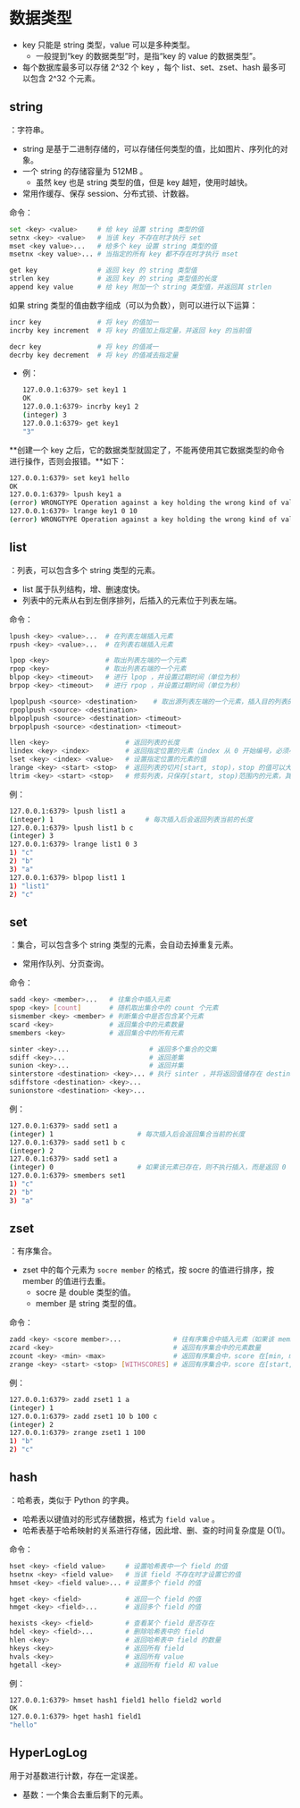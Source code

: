 
# 数据类型

- key 只能是 string 类型，value 可以是多种类型。
  - 一般提到“key 的数据类型”时，是指“key 的 value 的数据类型”。
- 每个数据库最多可以存储 2^32 个 key ，每个 list、set、zset、hash 最多可以包含 2^32 个元素。

## string

：字符串。
- string 是基于二进制存储的，可以存储任何类型的值，比如图片、序列化的对象。
- 一个 string 的存储容量为 512MB 。
  - 虽然 key 也是 string 类型的值，但是 key 越短，使用时越快。
- 常用作缓存、保存 session、分布式锁、计数器。

命令：
```sh
set <key> <value>     # 给 key 设置 string 类型的值
setnx <key> <value>   # 当该 key 不存在时才执行 set
mset <key value>...   # 给多个 key 设置 string 类型的值
msetnx <key value>... # 当指定的所有 key 都不存在时才执行 mset

get key               # 返回 key 的 string 类型值
strlen key            # 返回 key 的 string 类型值的长度
append key value      # 给 key 附加一个 string 类型值，并返回其 strlen
```

如果 string 类型的值由数字组成（可以为负数），则可以进行以下运算：
```sh
incr key              # 将 key 的值加一
incrby key increment  # 将 key 的值加上指定量，并返回 key 的当前值

decr key              # 将 key 的值减一
decrby key decrement  # 将 key 的值减去指定量
```
- 例：
    ```sh
    127.0.0.1:6379> set key1 1
    OK
    127.0.0.1:6379> incrby key1 2
    (integer) 3
    127.0.0.1:6379> get key1
    "3"
    ```

**创建一个 key 之后，它的数据类型就固定了，不能再使用其它数据类型的命令进行操作，否则会报错。**如下：
```sh
127.0.0.1:6379> set key1 hello
OK
127.0.0.1:6379> lpush key1 a 
(error) WRONGTYPE Operation against a key holding the wrong kind of value
127.0.0.1:6379> lrange key1 0 10
(error) WRONGTYPE Operation against a key holding the wrong kind of value
```

## list

：列表，可以包含多个 string 类型的元素。
- list 属于队列结构，增、删速度快。
- 列表中的元素从右到左倒序排列，后插入的元素位于列表左端。

命令：
```sh
lpush <key> <value>...  # 在列表左端插入元素
rpush <key> <value>...  # 在列表右端插入元素

lpop <key>              # 取出列表左端的一个元素
rpop <key>              # 取出列表右端的一个元素
blpop <key> <timeout>   # 进行 lpop ，并设置过期时间（单位为秒）
brpop <key> <timeout>   # 进行 rpop ，并设置过期时间（单位为秒）

lpoplpush <source> <destination>    # 取出源列表左端的一个元素，插入目的列表的左端
rpoplpush <source> <destination>
blpoplpush <source> <destination> <timeout>
brpoplpush <source> <destination> <timeout>

llen <key>                   # 返回列表的长度
lindex <key> <index>         # 返回指定位置的元素（index 从 0 开始编号，必须小于列表长度）
lset <key> <index> <value>   # 设置指定位置的元素的值
lrange <key> <start> <stop>  # 返回列表的切片[start, stop)，stop 的值可以大于列表长度
ltrim <key> <start> <stop>   # 修剪列表，只保存[start, stop)范围内的元素，其余的元素都删除
```

例：
```sh
127.0.0.1:6379> lpush list1 a
(integer) 1                       # 每次插入后会返回列表当前的长度
127.0.0.1:6379> lpush list1 b c
(integer) 3
127.0.0.1:6379> lrange list1 0 3
1) "c"
2) "b"
3) "a"
127.0.0.1:6379> blpop list1 1
1) "list1"
2) "c"
```

## set

：集合，可以包含多个 string 类型的元素，会自动去掉重复元素。
- 常用作队列、分页查询。

命令：
```sh
sadd <key> <member>...   # 往集合中插入元素
spop <key> [count]       # 随机取出集合中的 count 个元素
sismember <key> <member> # 判断集合中是否包含某个元素
scard <key>              # 返回集合中的元素数量
smembers <key>           # 返回集合中的所有元素

sinter <key>...                    # 返回多个集合的交集
sdiff <key>...                     # 返回差集
sunion <key>...                    # 返回并集
sinterstore <destination> <key>... # 执行 sinter ，并将返回值储存在 destination 集合中
sdiffstore <destination> <key>...
sunionstore <destination> <key>...
```

例：
```sh
127.0.0.1:6379> sadd set1 a
(integer) 1                     # 每次插入后会返回集合当前的长度
127.0.0.1:6379> sadd set1 b c
(integer) 2
127.0.0.1:6379> sadd set1 a
(integer) 0                     # 如果该元素已存在，则不执行插入，而是返回 0
127.0.0.1:6379> smembers set1
1) "c"
2) "b"
3) "a"
```

## zset

：有序集合。
- zset 中的每个元素为 `socre member` 的格式，按 socre 的值进行排序，按 member 的值进行去重。
  - socre 是 double 类型的值。
  - member 是 string 类型的值。

命令：
```sh
zadd <key> <score member>...             # 往有序集合中插入元素（如果该 member 已存在则覆盖它的 score）
zcard <key>                              # 返回有序集合中的元素数量
zcount <key> <min> <max>                 # 返回有序集合中，score 在[min, max)范围内的元素数量
zrange <key> <start> <stop> [WITHSCORES] # 返回有序集合中，score 在[start, sto)范围内的所有元素
```

例：
```sh
127.0.0.1:6379> zadd zset1 1 a
(integer) 1
127.0.0.1:6379> zadd zset1 10 b 100 c
(integer) 2
127.0.0.1:6379> zrange zset1 1 100
1) "b"
2) "c"
```

## hash

：哈希表，类似于 Python 的字典。
- 哈希表以键值对的形式存储数据，格式为 `field value` 。
- 哈希表基于哈希映射的关系进行存储，因此增、删、查的时间复杂度是 O(1)。

命令：
```sh
hset <key> <field value>     # 设置哈希表中一个 field 的值
hsetnx <key> <field value>   # 当该 field 不存在时才设置它的值
hmset <key> <field value>... # 设置多个 field 的值

hget <key> <field>           # 返回一个 field 的值
hmget <key> <field>...       # 返回多个 field 的值

hexists <key> <field>        # 查看某个 field 是否存在
hdel <key> <field>...        # 删除哈希表中的 field
hlen <key>                   # 返回哈希表中 field 的数量
hkeys <key>                  # 返回所有 field
hvals <key>                  # 返回所有 value
hgetall <key>                # 返回所有 field 和 value
```

例：
```sh
127.0.0.1:6379> hmset hash1 field1 hello field2 world
OK
127.0.0.1:6379> hget hash1 field1
"hello"
```

## HyperLogLog

用于对基数进行计数，存在一定误差。
- 基数：一个集合去重后剩下的元素。
